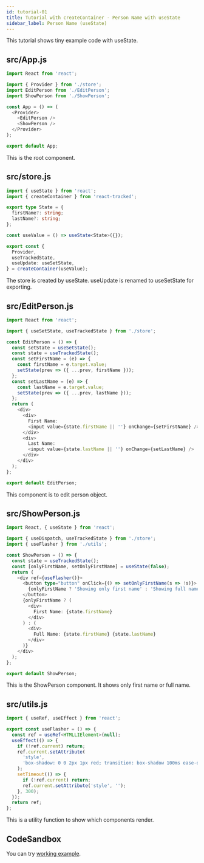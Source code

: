 ```yaml
---
id: tutorial-01
title: Tutorial with createContainer - Person Name with useState
sidebar_label: Person Name (useState)
---
```


This tutorial shows tiny example code with useState.

## src/App.js

```typescript ts2js
import React from 'react';

import { Provider } from './store';
import EditPerson from './EditPerson';
import ShowPerson from './ShowPerson';

const App = () => (
  <Provider>
    <EditPerson />
    <ShowPerson />
  </Provider>
);

export default App;
```

This is the root component.

## src/store.js

```typescript ts2js
import { useState } from 'react';
import { createContainer } from 'react-tracked';

export type State = {
  firstName?: string;
  lastName?: string;
};

const useValue = () => useState<State>({});

export const {
  Provider,
  useTrackedState,
  useUpdate: useSetState,
} = createContainer(useValue);
```

The store is created by useState.
useUpdate is renamed to useSetState for exporting.

## src/EditPerson.js

```typescript ts2js
import React from 'react';

import { useSetState, useTrackedState } from './store';

const EditPerson = () => {
  const setState = useSetState();
  const state = useTrackedState();
  const setFirstName = (e) => {
    const firstName = e.target.value;
    setState(prev => ({ ...prev, firstName }));
  };
  const setLastName = (e) => {
    const lastName = e.target.value;
    setState(prev => ({ ...prev, lastName }));
  };
  return (
    <div>
      <div>
        First Name:
        <input value={state.firstName || ''} onChange={setFirstName} />
      </div>
      <div>
        Last Name:
        <input value={state.lastName || ''} onChange={setLastName} />
      </div>
    </div>
  );
};

export default EditPerson;
```

This component is to edit person object.

## src/ShowPerson.js

```typescript ts2js
import React, { useState } from 'react';

import { useDispatch, useTrackedState } from './store';
import { useFlasher } from './utils';

const ShowPerson = () => {
  const state = useTrackedState();
  const [onlyFirstName, setOnlyFirstName] = useState(false);
  return (
    <div ref={useFlasher()}>
      <button type="button" onClick={() => setOnlyFirstName(s => !s)}>
        {onlyFirstName ? 'Showing only first name' : 'Showing full name'}
      </button>
      {onlyFirstName ? (
        <div>
          First Name: {state.firstName}
        </div>
      ) : (
        <div>
          Full Name: {state.firstName} {state.lastName}
        </div>
      )}
    </div>
  );
};

export default ShowPerson;
```

This is the ShowPerson component.
It shows only first name or full name.

## src/utils.js

```typescript ts2js
import { useRef, useEffect } from 'react';

export const useFlasher = () => {
  const ref = useRef<HTMLLIElement>(null);
  useEffect(() => {
    if (!ref.current) return;
    ref.current.setAttribute(
      'style',
      'box-shadow: 0 0 2px 1px red; transition: box-shadow 100ms ease-out;'
    );
    setTimeout(() => {
      if (!ref.current) return;
      ref.current.setAttribute('style', '');
    }, 300);
  });
  return ref;
};
```

This is a utility function to show which components render.

## CodeSandbox

You can try [working example](https://codesandbox.io/s/recursing-chatterjee-rlw9s).
